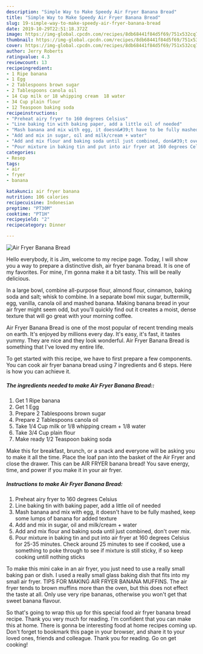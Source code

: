 ```yaml
---
description: "Simple Way to Make Speedy Air Fryer Banana Bread"
title: "Simple Way to Make Speedy Air Fryer Banana Bread"
slug: 19-simple-way-to-make-speedy-air-fryer-banana-bread
date: 2019-10-29T22:51:18.372Z
image: https://img-global.cpcdn.com/recipes/8db68441f84d5f69/751x532cq70/air-fryer-banana-bread-recipe-main-photo.jpg
thumbnail: https://img-global.cpcdn.com/recipes/8db68441f84d5f69/751x532cq70/air-fryer-banana-bread-recipe-main-photo.jpg
cover: https://img-global.cpcdn.com/recipes/8db68441f84d5f69/751x532cq70/air-fryer-banana-bread-recipe-main-photo.jpg
author: Jerry Roberts
ratingvalue: 4.3
reviewcount: 13
recipeingredient:
- 1 Ripe banana
- 1 Egg
- 2 Tablespoons brown sugar
- 2 Tablespoons canola oil
- 14 Cup milk or 18 whipping cream  18 water
- 34 Cup plain flour
- 12 Teaspoon baking soda
recipeinstructions:
- "Preheat airy fryer to 160 degrees Celsius"
- "Line baking tin with baking paper, add a little oil of needed"
- "Mash banana and mix with egg, it doesn&#39;t have to be fully mashed, keep some lumps of banana for added texture"
- "Add and mix in sugar, oil and milk/cream + water"
- "Add and mix flour and baking soda until just combined, don&#39;t over mix."
- "Pour mixture in baking tin and put into air fryer at 160 degrees Celsius for 25-35 minutes. Check around 25 minutes to see if cooked, use a something to poke through to see if mixture is still sticky, if so keep cooking untill nothing sticks"
categories:
- Resep
tags:
- air
- fryer
- banana

katakunci: air fryer banana
nutrition: 106 calories
recipecuisine: Indonesian
preptime: "PT30M"
cooktime: "PT1H"
recipeyield: "2"
recipecategory: Dinner

---
```



![Air Fryer Banana Bread](https://img-global.cpcdn.com/recipes/8db68441f84d5f69/751x532cq70/air-fryer-banana-bread-recipe-main-photo.jpg)

Hello everybody, it is Jim, welcome to my recipe page. Today, I will show you a way to prepare a distinctive dish, air fryer banana bread. It is one of my favorites. For mine, I'm gonna make it a bit tasty. This will be really delicious.

In a large bowl, combine all-purpose flour, almond flour, cinnamon, baking soda and salt; whisk to combine. In a separate bowl mix sugar, buttermilk, egg, vanilla, canola oil and mashed banana. Making banana bread in your air fryer might seem odd, but you&#39;ll quickly find out it creates a moist, dense texture that will go great with your morning coffee.

Air Fryer Banana Bread is one of the most popular of recent trending meals on earth. It's enjoyed by millions every day. It's easy, it's fast, it tastes yummy. They are nice and they look wonderful. Air Fryer Banana Bread is something that I've loved my entire life.


To get started with this recipe, we have to first prepare a few components. You can cook air fryer banana bread using 7 ingredients and 6 steps. Here is how you can achieve it.

##### The ingredients needed to make Air Fryer Banana Bread::

1. Get 1 Ripe banana
1. Get 1 Egg
1. Prepare 2 Tablespoons brown sugar
1. Prepare 2 Tablespoons canola oil
1. Take 1/4 Cup milk or 1/8 whipping cream + 1/8 water
1. Take 3/4 Cup plain flour
1. Make ready 1/2 Teaspoon baking soda


Make this for breakfast, brunch, or a snack and everyone will be asking you to make it all the time. Place the loaf pan into the basket of the Air Fryer and close the drawer. This can be AIR FRYER banana bread! You save energy, time, and power if you make it in your air fryer. 

##### Instructions to make Air Fryer Banana Bread:

1. Preheat airy fryer to 160 degrees Celsius
1. Line baking tin with baking paper, add a little oil of needed
1. Mash banana and mix with egg, it doesn&#39;t have to be fully mashed, keep some lumps of banana for added texture
1. Add and mix in sugar, oil and milk/cream + water
1. Add and mix flour and baking soda until just combined, don&#39;t over mix.
1. Pour mixture in baking tin and put into air fryer at 160 degrees Celsius for 25-35 minutes. Check around 25 minutes to see if cooked, use a something to poke through to see if mixture is still sticky, if so keep cooking untill nothing sticks


To make this mini cake in an air fryer, you just need to use a really small baking pan or dish. I used a really small glass baking dish that fits into my small air fryer. TIPS FOR MAKING AIR FRYER BANANA MUFFINS. The air fryer tends to brown muffins more than the oven, but this does not effect the taste at all. Only use very ripe bananas, otherwise you won&#39;t get that sweet banana flavour. 

So that's going to wrap this up for this special food air fryer banana bread recipe. Thank you very much for reading. I'm confident that you can make this at home. There is gonna be interesting food at home recipes coming up. Don't forget to bookmark this page in your browser, and share it to your loved ones, friends and colleague. Thank you for reading. Go on get cooking!
